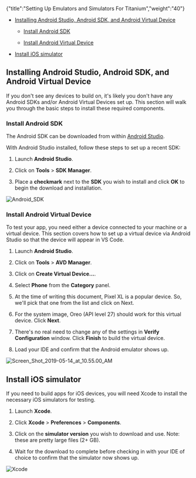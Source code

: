 {"title":"Setting Up Emulators and Simulators For Titanium","weight":"40"}

* [Installing Android Studio, Android SDK, and Android Virtual Device](#InstallingAndroidStudio,AndroidSDK,andAndroidVirtualDevice)

  * [Install Android SDK](#InstallAndroidSDK)

  * [Install Android Virtual Device](#InstallAndroidVirtualDevice)

* [Install iOS simulator](#InstalliOSsimulator)


## Installing Android Studio, Android SDK, and Android Virtual Device

If you don't see any devices to build on, it's likely you don't have any Android SDKs and/or Android Virtual Devices set up. This section will walk you through the basic steps to install these required components.

### Install Android SDK

The Android SDK can be downloaded from within [Android Studio](https://developer.android.com/studio).

With Android Studio installed, follow these steps to set up a recent SDK:

1. Launch **Android Studio**.

2. Click on **Tools** > **SDK Manager**.

3. Place a **checkmark** next to the **SDK** you wish to install and click **OK** to begin the download and installation.


![Android_SDK](/Images/appc/download/attachments/60132172/Android_SDK.png)

### Install Android Virtual Device

To test your app, you need either a device connected to your machine or a virtual device. This section covers how to set up a virtual device via Android Studio so that the device will appear in VS Code.

1. Launch **Android Studio**.

2. Click on **Tools** > **AVD Manager**.

3. Click on **Create Virtual Device...**.

4. Select **Phone** from the **Category** panel.

5. At the time of writing this document, Pixel XL is a popular device. So, we'll pick that one from the list and click on Next.

6. For the system image, Oreo (API level 27) should work for this virtual device. Click **Next**.

7. There's no real need to change any of the settings in **Verify Configuration** window. Click **Finish** to build the virtual device.

8. Load your IDE and confirm that the Android emulator shows up.


![Screen_Shot_2019-05-14_at_10.55.00_AM](/Images/appc/download/attachments/60132172/Screen_Shot_2019-05-14_at_10.55.00_AM.png)

## Install iOS simulator

If you need to build apps for iOS devices, you will need Xcode to install the necessary iOS simulators for testing.

1. Launch **Xcode**.

2. Click **Xcode** \> **Preferences** \> **Components**.

3. Click on the **simulator version** you wish to download and use. Note: these are pretty large files (2+ GB).

4. Wait for the download to complete before checking in with your IDE of choice to confirm that the simulator now shows up.


![Xcode](/Images/appc/download/attachments/60132172/Xcode.png)
